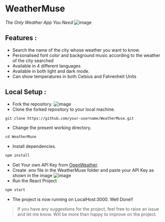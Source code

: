 # WeatherMuse
_The Only Weather App You Need_
![image](https://user-images.githubusercontent.com/95405559/223127033-1625d138-cfbd-47bd-840d-11fc834ae601.png)

## Features :
- Search the name of the city whose weather you want to know.
- Personalised font color and background music according to the weather of the city searched
- Available in 4 different languages
- Available in both light and dark mode.
- Can show temperatures in both Celsius and Fahrenheit Units

## Local Setup :
- Fork the repository.
  ![image](https://user-images.githubusercontent.com/95405559/223359009-43330b81-751c-4834-97cc-8755ef797e63.png)
- Clone the forked repository to your local machine.
```markdown
git clone https://github.com/your-username/WeatherMuse.git
```
- Change the present working directory.
```markdown
cd WeatherMuse
```
- Install dependencies.
```markdown
npm install
```
- Get Your own API Key from <a href= "https://openweathermap.org/">OpenWeather</a>.
- Create .env file in the WeatherMuse folder and paste your API Key as shown in the image
![image](https://user-images.githubusercontent.com/95405559/223360856-811c70c9-57b5-468d-9b40-7b1b311e9bea.png)
- Run the React Project

```markdown
npm start
```
- The project is now running on LocalHost:3000. Well Done!!<br>

> If you have any suggestions for the project, feel free to raise an issue and let me know. Will be more than happy to improve on the project.





